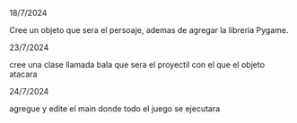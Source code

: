 18/7/2024

Cree un objeto que sera el persoaje, ademas de agregar la libreria Pygame.

23/7/2024

cree una clase llamada bala que sera el proyectil con el que el objeto atacara

24/7/2024

agregue y edite el main donde todo el juego se ejecutara

